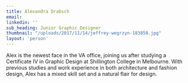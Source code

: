 ```yaml
---
title: Alexandra Drabsch
email: 
linkedin: ''
sub_heading: Junior Graphic Designer
thumbnail: "/uploads/2017/11/14/jeffrey-wegrzyn-183858.jpg"
layout: 'person'
---
```


Alex is the newest face in the VA office, joining us after studying a Certificate IV in Graphic Design at Shillington College in Melbourne. With previous studies and work experience in both architecture and fashion design, Alex has a mixed skill set and a natural flair for design.